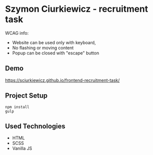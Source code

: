 # Szymon Ciurkiewicz - recruitment task

WCAG info:

- Website can be used only with keyboard,
- No flashing or moving content
- Popup can be closed with "escape" button

## Demo

https://sciurkiewicz.github.io/frontend-recruitment-task/

## Project Setup

```
npm install
gulp
```

## Used Technologies

- HTML
- SCSS
- Vanilla JS
